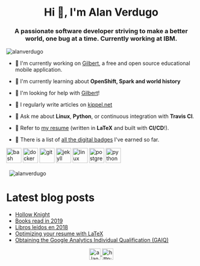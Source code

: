 <h1 align="center">Hi 👋, I'm Alan Verdugo</h1>
<h3 align="center">A passionate software developer striving to make a better world, one bug at a time. Currently working at IBM.</h3>

<p align="left">
    <img src="https://komarev.com/ghpvc/?username=alanverdugo" alt="alanverdugo" />
</p>

- 🔭 I'm currently working on [Gilbert](https://github.com/alanverdugo/gilbert), a free and open source educational mobile application.

- 🌱 I'm currently learning about **OpenShift, Spark and world history**

- 🤝 I'm looking for help with [Gilbert](https://github.com/alanverdugo/gilbert#how-to-contribute)!

- 📝 I regularly write articles on [kippel.net](http://kippel.net/)

- 💬 Ask me about **Linux**, **Python**, or continuous integration with **Travis CI**.

- 📄 Refer to [my resume](https://github.com/alanverdugo/resume/blob/master/cv.pdf) (written in **LaTeX** and built with **CI/CD**!).

- 🏅 There is a list of [all the digital badges](https://www.youracclaim.com/users/alan-verdugo/badges) I've earned so far.

<p align="left">
<img src="https://www.vectorlogo.zone/logos/gnu_bash/gnu_bash-icon.svg"
     alt="bash"
     width="40"
     height="40"/>
<img src="https://devicons.github.io/devicon/devicon.git/icons/docker/docker-original-wordmark.svg"
     alt="docker"
     width="40"
     height="40"/>
<img src="https://www.vectorlogo.zone/logos/git-scm/git-scm-icon.svg"
     alt="git"
     width="40"
     height="40"/>
<img src="https://www.vectorlogo.zone/logos/jekyllrb/jekyllrb-icon.svg"
     alt="jekyll"
     width="40"
     height="40"/>
<img src="https://devicons.github.io/devicon/devicon.git/icons/linux/linux-original.svg"
     alt="linux"
     width="40"
     height="40"/>
<img src="https://devicons.github.io/devicon/devicon.git/icons/postgresql/postgresql-original-wordmark.svg"
     alt="postgresql"
     width="40"
     height="40"/>
<img src="https://devicons.github.io/devicon/devicon.git/icons/python/python-original.svg"
     alt="python"
     width="40"
     height="40"/></p>

<p>&nbsp;
    <img align="center"
    src="https://github-readme-stats.vercel.app/api?username=alanverdugo&show_icons=true"
    alt="alanverdugo" />
</p>

# Latest blog posts

<!-- BLOG-POST-LIST:START -->
- [Hollow Knight](http://kippel.net/blog/hollow-knight)
- [Books read in 2019](http://kippel.net/blog/books-2019)
- [Libros leídos en 2018](http://kippel.net/blog/libros-2018)
- [Optimizing your resume with LaTeX](http://kippel.net/blog/resume-latex)
- [Obtaining the Google Analytics Individual Qualification (GAIQ)](http://kippel.net/blog/gaiq)
<!-- BLOG-POST-LIST:END -->

<p align="center">
    <a href="https://linkedin.com/in/alanverdugo"
    target="blank">
    <img align="center"
        src="https://cdn.jsdelivr.net/npm/simple-icons@3.0.1/icons/linkedin.svg"
        alt="alanverdugo"
        height="30"
        width="30" />
    </a>
    <a href="http://kippel.net/"
       target="blank">
           <img align="center"
           src="https://cdn.jsdelivr.net/npm/simple-icons@3.0.1/icons/rss.svg"
           alt="http://kippel.net/"
           height="30"
           width="30" />
    </a>
</p>

